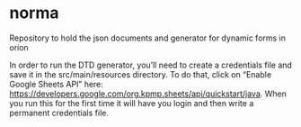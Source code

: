# norma
Repository to hold the json documents and generator for dynamic forms in orion


In order to run the DTD generator, you’ll need to create a credentials file and save it in the src/main/resources directory.
To do that, click on “Enable Google Sheets API” here: https://developers.google.com/org.kpmp.sheets/api/quickstart/java. When you run this for the first time it will have you login and then write a permanent credentials file.

